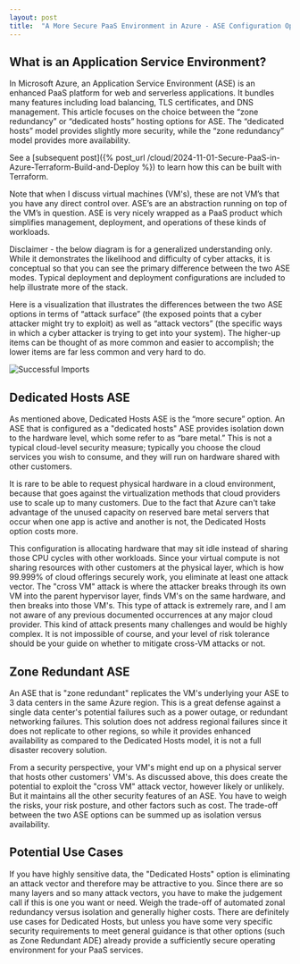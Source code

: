 ```yaml
---
layout: post
title:  "A More Secure PaaS Environment in Azure - ASE Configuration Options"
---
```


## What is an Application Service Environment?

In Microsoft Azure, an Application Service Environment (ASE) is an enhanced PaaS platform for web and serverless applications. It bundles many features including load balancing, TLS certificates, and DNS management. This article focuses on the choice between the “zone redundancy” or “dedicated hosts” hosting options for ASE. The “dedicated hosts” model provides slightly more security, while the “zone redundancy” model provides more availability.

See a [subsequent post]({% post_url /cloud/2024-11-01-Secure-PaaS-in-Azure-Terraform-Build-and-Deploy %}) to learn how this can be built with Terraform.

Note that when I discuss virtual machines (VM's), these are not VM’s that you have any direct control over. ASE’s are an abstraction running on top of the VM’s in question. ASE is very nicely wrapped as a PaaS product which simplifies management, deployment, and operations of these kinds of workloads.

Disclaimer - the below diagram is for a generalized understanding only. While it demonstrates the likelihood and difficulty of cyber attacks, it is conceptual so that you can see the primary difference between the two ASE modes. Typical deployment and deployment configurations are included to help illustrate more of the stack.

Here is a visualization that illustrates the differences between the two ASE options in terms of “attack surface” (the exposed points that a cyber attacker might try to exploit) as well as “attack vectors” (the specific ways in which a cyber attacker is trying to get into your system). The higher-up items can be thought of as more common and easier to accomplish; the lower items are far less common and very hard to do.

![Successful Imports](/assets/2024-11-01-ase-layers.png)

## Dedicated Hosts ASE

As mentioned above, Dedicated Hosts ASE is the “more secure” option. An ASE that is configured as a "dedicated hosts" ASE provides isolation down to the hardware level, which some refer to as “bare metal.” This is not a typical cloud-level security measure; typically you choose the cloud services you wish to consume, and they will run on hardware shared with other customers.

It is rare to be able to request physical hardware in a cloud environment, because that goes against the virtualization methods that cloud providers use to scale up to many customers. Due to the fact that Azure can't take advantage of the unused capacity on reserved bare metal servers that occur when one app is active and another is not, the Dedicated Hosts option costs more.

This configuration is allocating hardware that may sit idle instead of sharing those CPU cycles with other workloads. Since your virtual compute is not sharing resources with other customers at the physical layer, which is how 99.999% of cloud offerings securely work, you eliminate at least one attack vector. The "cross VM" attack is where the attacker breaks through its own VM into the parent hypervisor layer, finds VM's on the same hardware, and then breaks into those VM's. This type of attack is extremely rare, and I am not aware of any previous documented occurrences at any major cloud provider. This kind of attack presents many challenges and would be highly complex. It is not impossible of course, and your level of risk tolerance should be your guide on whether to mitigate cross-VM attacks or not.

## Zone Redundant ASE

An ASE that is "zone redundant" replicates the VM's underlying your ASE to 3 data centers in the same Azure region. This is a great defense against a single data center's potential failures such as a power outage, or redundant networking failures. This solution does not address regional failures since it does not replicate to other regions, so while it provides enhanced availability as compared to the Dedicated Hosts model, it is not a full disaster recovery solution.

From a security perspective, your VM's might end up on a physical server that hosts other customers' VM's. As discussed above, this does create the potential to exploit the "cross VM" attack vector, however likely or unlikely. But it maintains all the other security features of an ASE. You have to weigh the risks, your risk posture, and other factors such as cost. The trade-off between the two ASE options can be summed up as isolation versus availability.

## Potential Use Cases

If you have highly sensitive data, the "Dedicated Hosts" option is eliminating an attack vector and therefore may be attractive to you. Since there are so many layers and so many attack vectors, you have to make the judgement call if this is one you want or need. Weigh the trade-off of automated zonal redundancy versus isolation and generally higher costs. There are definitely use cases for Dedicated Hosts, but unless you have some very specific security requirements to meet general guidance is that other options (such as Zone Redundant ADE) already provide a sufficiently secure operating environment for your PaaS services.
